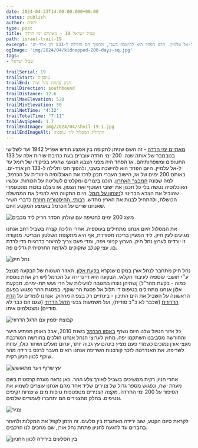 ```yaml
---
date: 2024-04-23T14:00:00.000+00:00
status: publish
author: יהודה
type: post
title: שביל ישראל 19 - מאתיים ימי חרדה
path: israel-trail-19
excerpt: 'מאתיים ימי חרדה - זה השם שניתן לתקופה בין אמצע חודש אפריל 1942 ועד לשלישי בנובמבר של אותה שנה. 200 ימי חרדה עוברים בעת כתיבת שורות אלה על 133 החטופים ומשפחותיהם. אז הפחד היה מפני הצבא הנאצי שהגיע בפיקודו של רומל עד ל-אל עלמיין. היום הפחד הוא להישכח בשבי, ולהפוך חס וחלילה ל-133 רון ארד-ים.'
ogImage: 'img/2024/04/kidnapped-200-days-sq.jpg'
tags:
- שביל ישראל

trailSerial: 19
trailStart: עוספיה
trailEnd: חניון פתחת נחל אורן
trailDirection: southbound
trailDistance: 12.6
trailMaxElevation: 520
trailMinElevation: 50
trailNetTime: "4:32"
trailTotalTime: "7:11"
trailAvgSpeed: 1.7
trailEndImage: img/2024/04/shvil-19-1.jpg
trailEndImageAlt: התחלת המסלול ליד עוספיה
--- 
```


[מאתיים ימי חרדה](https://he.wikipedia.org/wiki/%D7%9E%D7%90%D7%AA%D7%99%D7%99%D7%9D_%D7%99%D7%9E%D7%99_%D7%97%D7%A8%D7%93%D7%94) - זה השם שניתן לתקופה בין אמצע חודש אפריל 1942 ועד לשלישי בנובמבר של אותה שנה. 200 ימי חרדה עוברים בעת כתיבת שורות אלה על 133 החטופים ומשפחותיהם. אז הפחד היה מפני הצבא הנאצי שהגיע בפיקודו של רומל עד ל-אל עלמיין. היום הפחד הוא להישכח בשבי, ולהפוך חס וחלילה ל-133 רון ארד-ים. באותם 200 ימים של אז, הישוב העברי תכנן לרכז את האוכלוסיה היהודית על הכרמל, למה שכונה [המבצר האחרון](https://he.wikipedia.org/wiki/%D7%AA%D7%95%D7%9B%D7%A0%D7%99%D7%AA_%D7%94%D7%9E%D7%91%D7%A6%D7%A8_%D7%94%D7%90%D7%97%D7%A8%D7%95%D7%9F). הוכנו ביצורים ומקלטים לשליטה על הכוחות. עכשיו האוכלוסיה נטשה בלי כל תכנון את ישובי העוטף ואת הצפון. אז ניצלנו בזכות מונטגומרי שהוביל את הצבא הבריטי ל[ניצחון על רומל](https://he.wikipedia.org/wiki/%D7%A7%D7%A8%D7%91_%D7%90%D7%9C-%D7%A2%D7%9C%D7%9E%D7%99%D7%99%D7%9F_%D7%94%D7%A9%D7%A0%D7%99). היום התקווה היא להפיל את הממשלה הכושלת, ולהתחיל לבנות את הארץ מחדש. [רבותי, ההיסטוריה חוזרת](https://shironet.mako.co.il/artist?type=lyrics&lang=1&prfid=539&wrkid=3248) כדברי השיר שאנחנו שרים על הכרמל באמצע המקטע היום.

![מיצג 200 ימים לחטיפה עם שולחן הסדר הריק ליד מכבים](/img/2024/04/kidnapped-200-days.jpg "מיצג 200 ימים לחטיפה עם שולחן הסדר הריק ליד מכבים")

את המסלול היום אנחנו מתחילים בעוספיה. אחרי הליכה קצרה בשביל רחב אנחנו מגיעים לעין חיק. ליד המעיין בריכה מסודרת, אף היא מתקופת השלטון הבריטי. מנקודה זו יורדים לערוץ נחל חיק. הערוץ קניוני ויפה, ומדי פעם צריך להיעזר בדרגיות כדי לרדת בו. עצי קטלב שזקוקים לאדמה החרסיתית גדלים פה.

![נחל חיק](/img/2024/04/shvil-19-2.jpg "נחל חיק")

נחל חיק מתחבר לנחל אורן במקום שנקרא [בקעת אלון](https://he.wikipedia.org/wiki/%D7%91%D7%A7%D7%A2%D7%AA_%D7%90%D7%9C%D7%95%D7%9F). האזור השטוח של הבקעה מנוצל ע״י תושבי עוספיה לעיבוד חקלאי. הבקעה היא די נדירה על הכרמל (יש רק אחת נוספת כמוה - בקעת מהר"ל) ןשתיהן נוצרו בתגובה לפעילות של הרי געש תת-ימיים. מבקעת אלון אנחנו מתחילים בטיפוס די תלול אל פסגת הר שוקף. בפסגת ההר נפגוש בפעם הראשונה על השביל את הים התיכון - בינתיים רק בצפיה מרחוק. אנחנו לומדים על [הדת הדרוזית](https://he.wikipedia.org/wiki/%D7%93%D7%A8%D7%95%D7%96%D7%99%D7%9D#%D7%94%D7%93%D7%AA_%D7%94%D7%93%D7%A8%D7%95%D7%96%D7%99%D7%AA) (שכבר לא כ״כ סודית), ועל משמעות צבעי [הדגל הדרוזי](https://he.wikipedia.org/wiki/%D7%93%D7%A8%D7%95%D7%96%D7%99%D7%9D#%D7%94%D7%93%D7%92%D7%9C_%D7%94%D7%93%D7%A8%D7%95%D7%96%D7%99) (שגם הם כבר לא סודיים) ומצטלמים איתו. 

![קבוצת יסמין עם הדגל הדרוזי](/img/2024/04/shvil-19-6.jpg "קבוצת יסמין עם הדגל הדרוזי")

כל אזור הטיול שלנו היום נשרף  [באסון הכרמל](https://he.wikipedia.org/wiki/%D7%94%D7%A9%D7%A8%D7%A4%D7%94_%D7%91%D7%9B%D7%A8%D7%9E%D7%9C_(2010)) בשנת 2010, אבל באופן מפתיע היער והחורשה מסביבנו השתקמו יפה. מחוץ לערוצי הנחל אנחנו הולכים בחורשה המורכבת מעצי אורן נמוכים כשמדי פעם מציץ בינהם עץ גבוה יותר, ערום מעלים ושחור כולו, עדות לשריפה. את האנדרטה לזכר קורבנות השריפה אנחנו רואים מעבר לרכס בירידה מהר שוקף לכוון חניון רקית.

![עץ שרוף ויער מתאושש](/img/2024/04/shvil-19-4.jpg "עץ שרוף ויער מתאושש")

אחרי חניון רקית ממשיכים בשביל לאורך צלע ההר. כאן נראה מערה קרסטית בשם מערת ישח, ונפגוש מספר גדול של צנירים שליד אחד מהם אנחנו עוצרים לשמוע את הסיפור על 200 ימי החרדה. מקצה הצנירים מטפטפות טיפות מים שיוצרות זקיפים ונטיפים. בחלק מהצנירים הם יתחברו לעמודים שלמים. 

![צניר](/img/2024/04/shvil-19-3.jpg "צניר")

לקראת סיום הקטע, שוב ירידה מאתגרת בין סלעים. זה הזמן לקפל את המקלות ולהעזר בחברים עד להגעה לחניון פתחת נחל אורן, שם מחכים לנו הרכבים.

![בין הסלעים בירידה לכוון החניון](/img/2024/04/shvil-19-5.jpg "בין הסלעים בירידה לכוון החניון")


